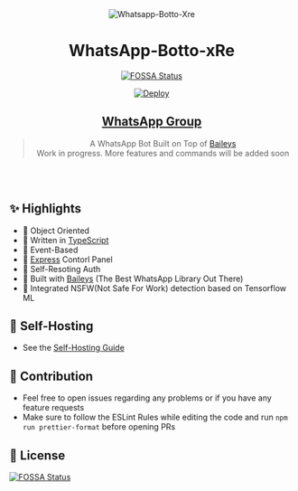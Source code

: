 <div align="center">
<img src="https://i.ibb.co/F3sc7Nb/Purple-Music-Store-Etsy-Banner.png" alt="Whatsapp-Botto-Xre" border="0">

# **WhatsApp-Botto-xRe**
[![FOSSA Status](https://app.fossa.com/api/projects/git%2Bgithub.com%2FSomnathDas%2FWhatsapp-Botto-Xre.svg?type=shield)](https://app.fossa.com/projects/git%2Bgithub.com%2FSomnathDas%2FWhatsapp-Botto-Xre?ref=badge_shield)

[![Deploy](https://www.herokucdn.com/deploy/button.png)](https://heroku.com/deploy)

## [WhatsApp Group](https://chat.whatsapp.com/JykPXBsyo6Z0TqEJcABZ2b)

> A WhatsApp Bot Built on Top of [Baileys](https://github.com/adiwajshing/baileys) <br>
> Work in progress. More features and commands will be added soon

</div><br/>
<br/>

## ✨ Highlights
- 💖 Object Oriented 
- 💙 Written in [TypeScript](https://www.typescriptlang.org/)
- 💛 Event-Based 
- 💚 [Express](https://expressjs.com/) Contorl Panel
- 💜 Self-Resoting Auth
- 💝 Built with [Baileys](https://github.com/adiwajshing/baileys) (The Best WhatsApp Library Out There) 
- 🖤 Integrated NSFW(Not Safe For Work) detection based on Tensorflow ML

## 💮 Self-Hosting
 
- See the [Self-Hosting Guide](https://github.com/SomnathDas/Whatsapp-Botto-Xre/blob/master/Self-Hosting.md) 

## 💪 Contribution

+ Feel free to open issues regarding any problems or if you have any feature requests
+ Make sure to follow the ESLint Rules while editing the code and run `npm run prettier-format` before opening PRs


## 📑 License

[![FOSSA Status](https://app.fossa.com/api/projects/git%2Bgithub.com%2FSomnathDas%2FWhatsapp-Botto-Xre.svg?type=large)](https://app.fossa.com/projects/git%2Bgithub.com%2FSomnathDas%2FWhatsapp-Botto-Xre?ref=badge_large)
